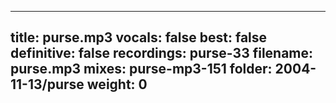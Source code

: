 
---
title: purse.mp3
vocals: false
best: false
definitive: false
recordings: purse-33
filename: purse.mp3
mixes: purse-mp3-151
folder: 2004-11-13/purse
weight: 0
---
